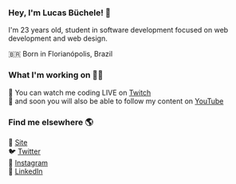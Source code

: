 ### Hey, I'm Lucas Büchele! 👋

I'm 23 years old, student in software development focused on web development and web design.

🇧🇷  Born in Florianópolis, Brazil <br>

### What I'm working on 👨‍💻

:purple_heart: You can watch me coding LIVE on [Twitch](https://www.twitch.tv/lucasbuchele) <br>
:movie_camera: and soon you will also be able to follow my content on [YouTube](https://www.twitch.tv/lucasbuchele) <br>

### Find me elsewhere 🌎

🚀 [Site](https://lucasbuchele.com) <br>
🐦 [Twitter](https://twitter.com/lucasbuchele) <br>
📸 [Instagram](https://instagram.com/lucasbuchele) <br>
💼 [LinkedIn](https://www.linkedin.com/in/lucasbuchele/) <br>
